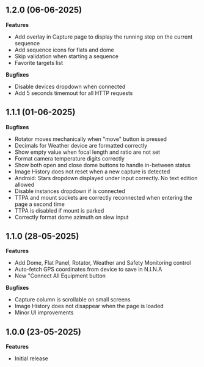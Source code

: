 ## 1.2.0 (06-06-2025)
**Features**
- Add overlay in Capture page to display the running step on the current sequence
- Add sequence icons for flats and dome
- Skip validation when starting a sequence
- Favorite targets list

**Bugfixes**
- Disable devices dropdown when connected
- Add 5 seconds timemout for all HTTP requests

## 1.1.1 (01-06-2025)

**Bugfixes**
- Rotator moves mechanically when "move" button is pressed
- Decimals for Weather device are formatted correctly
- Show empty value when focal length and ratio are not set
- Format camera temperature digits correctly
- Show both open and close dome buttons to handle in-between status
- Image History does not reset when a new capture is detected
- Android: Stars dropdown displayed under input correctly. No text edition allowed
- Disable instances dropdown if is connected
- TTPA and mount sockets are correctly reconnected when entering the page a second time
- TTPA is disabled if mount is parked
- Correctly format dome azimuth on slew input

## 1.1.0 (28-05-2025)

**Features**
- Add Dome, Flat Panel, Rotator, Weather and Safety Monitoring control
- Auto-fetch GPS coordinates from device to save in N.I.N.A
- New "Connect All Equipment button

**Bugfixes**
- Capture column is scrollable on small screens
- Image History does not disappear when the page is loaded
- Minor UI improvements

## 1.0.0 (23-05-2025)

**Features**
- Initial release
